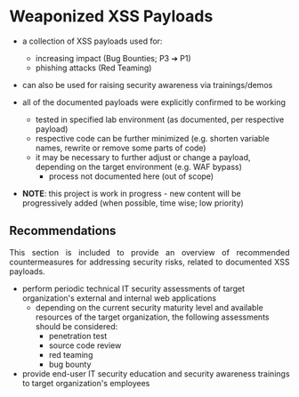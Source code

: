# Weaponized XSS Payloads

* a collection of XSS payloads used for:
  * increasing impact (Bug Bounties; P3 ➔ P1)
  * phishing attacks (Red Teaming)
* can also be used for raising security awareness via trainings/demos

* all of the documented payloads were explicitly confirmed to be working
  * tested in specified lab environment (as documented, per respective payload)
  * respective code can be further minimized (e.g. shorten variable names, rewrite or remove some parts of code)
  * it may be necessary to further adjust or change a payload, depending on the target environment (e.g. WAF bypass)
    * process not documented here (out of scope)

* **NOTE**: this project is work in progress - new content will be progressively added (when possible, time wise; low priority)

## Recommendations

<p align="justify">This section is included to provide an overview of recommended countermeasures for addressing security risks, related to documented XSS payloads.<p>

* perform periodic technical IT security assessments of target organization's external and internal web applications
  * depending on the current security maturity level and available resources of the target organization, the following assessments should be considered:
    * penetration test
    * source code review
    * red teaming
    * bug bounty
* provide end-user IT security education and security awareness trainings to target organization's employees
